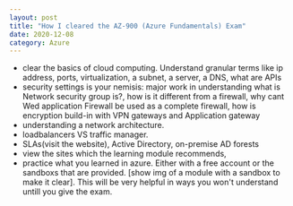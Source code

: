 ```yaml
---
layout: post
title: "How I cleared the AZ-900 (Azure Fundamentals) Exam"
date: 2020-12-08
category: Azure
---
```


<html>
<div data-iframe-width="150" data-iframe-height="270" data-share-badge-id="be9714ac-3a6c-4357-912f-9dc44c8023f1" data-share-badge-host="https://www.youracclaim.com"></div><script type="text/javascript" async src="//cdn.youracclaim.com/assets/utilities/embed.js"></script>
</html> 


- clear the basics of cloud computing. Understand granular terms like ip address, ports, virtualization, 
a subnet, a server, a DNS, what are APIs
- security settings is your nemisis: major work in understanding what is Network security group is?, 
how is it different from a firewall, why cant Wed application Firewall be used as a complete firewall, 
how is encryption build-in with VPN gateways and Application gateway
- understanding a network architecture.
- loadbalancers VS traffic manager.
- SLAs(visit the website), Active Directory, on-premise AD forests
- view the sites which the learning module recommends, 
- practice what you learned in azure. Either with a free account or the sandboxs that are provided.
[show img of a module with a sandbox to make it clear]. This will be very helpful in ways you won't understand untill you give the exam.
